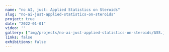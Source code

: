 ```yaml
---
name: "no AI, just: Applied Statistics on Steroids"
slug: "no-ai-just-applied-statistics-on-steroids"
project: true
date: "2022-01-01"
video: ''
gallery: ["img/projects/no-ai-just-applied-statistics-on-steroids/ASS.jpg"]
links: false
exhibitions: false
---
```


